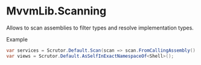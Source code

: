 # MvvmLib.Scanning

Allows to scan assemblies to filter types and resolve implementation types.

Example

```cs
var services = Scrutor.Default.Scan(scan => scan.FromCallingAssembly().InExactNamespaceOf<IService>()).AsImplementedInterfaces();
var views = Scrutor.Default.AsSelfInExactNamespaceOf<Shell>();
```